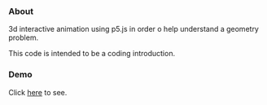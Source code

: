 ### About

3d interactive animation using p5.js in order o help understand a geometry problem.

This code is intended to be a coding introduction.

### Demo

Click [here](https://tiry.github.io/p5js-samples/volumes/index.html) to see.